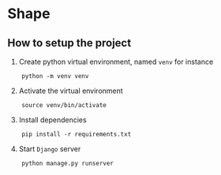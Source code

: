# Shape

## How to setup the project
1. Create python virtual environment, named `venv` for instance
```
    python -m venv venv
```
2. Activate the virtual environment
```
    source venv/bin/activate
```
3. Install dependencies
```
    pip install -r requirements.txt
```
4. Start `Django` server
```
    python manage.py runserver
```